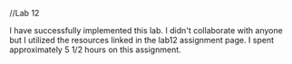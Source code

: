 //Lab 12

I have successfully implemented this lab.  I didn't collaborate with anyone but I utilized the resources linked in the lab12 assignment page.  I spent approximately 5 1/2 hours on this assignment. 